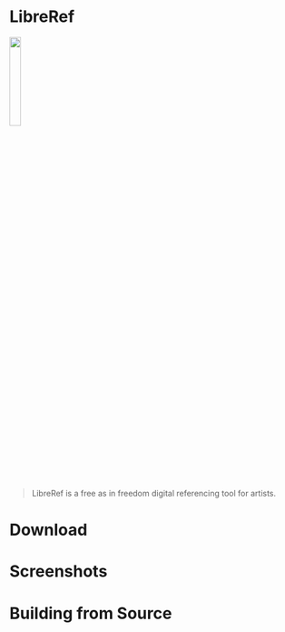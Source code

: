 # LibreRef

 <img src="https://gitlab.com/gopiandcode/libre-ref/-/raw/master/resources/libre-ref-logo.png" width="20%" height="20%">

> LibreRef is a free as in freedom digital referencing tool for artists.

# Download

# Screenshots

# Building from Source
